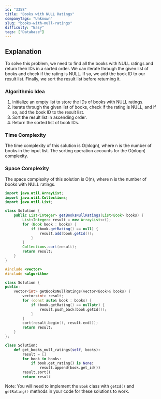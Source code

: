 ```yaml
---
id: "3358"
title: "Books with NULL Ratings"
companyTags: "Unknown"
slug: "books-with-null-ratings"
difficulty: "Easy"
tags: ["Database"]
---
```


## Explanation
To solve this problem, we need to find all the books with NULL ratings and return their IDs in a sorted order. We can iterate through the given list of books and check if the rating is NULL. If so, we add the book ID to our result list. Finally, we sort the result list before returning it.

### Algorithmic Idea
1. Initialize an empty list to store the IDs of books with NULL ratings.
2. Iterate through the given list of books, check if the rating is NULL, and if so, add the book ID to the result list.
3. Sort the result list in ascending order.
4. Return the sorted list of book IDs.

### Time Complexity
The time complexity of this solution is O(nlogn), where n is the number of books in the input list. The sorting operation accounts for the O(nlogn) complexity.

### Space Complexity
The space complexity of this solution is O(n), where n is the number of books with NULL ratings.
```java
import java.util.ArrayList;
import java.util.Collections;
import java.util.List;

class Solution {
    public List<Integer> getBooksNullRatings(List<Book> books) {
        List<Integer> result = new ArrayList<>();
        for (Book book : books) {
            if (book.getRating() == null) {
                result.add(book.getId());
            }
        }
        Collections.sort(result);
        return result;
    }
}
```

```cpp
#include <vector>
#include <algorithm>

class Solution {
public:
    vector<int> getBooksNullRatings(vector<Book>& books) {
        vector<int> result;
        for (const auto& book : books) {
            if (book.getRating() == nullptr) {
                result.push_back(book.getId());
            }
        }
        sort(result.begin(), result.end());
        return result;
    }
};
```

```python
class Solution:
    def get_books_null_ratings(self, books):
        result = []
        for book in books:
            if book.get_rating() is None:
                result.append(book.get_id())
        result.sort()
        return result
```

Note: You will need to implement the `Book` class with `getId()` and `getRating()` methods in your code for these solutions to work.